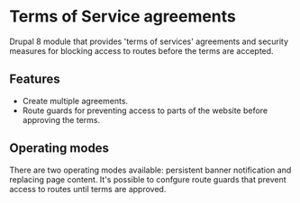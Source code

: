 Terms of Service agreements
===========================

Drupal 8 module that provides 'terms of services' agreements and security measures for blocking
access to routes before the terms are accepted.

## Features
- Create multiple agreements.
- Route guards for preventing access to parts of the website before approving the terms.

## Operating modes
There are two operating modes available: persistent banner notification and replacing page content.
It's possible to confgure route guards that prevent access to routes until terms are approved.
